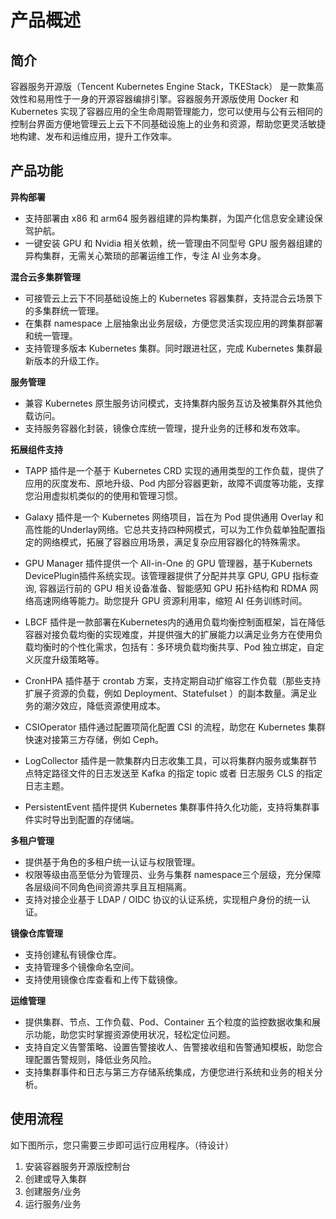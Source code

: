 # 产品概述



## 简介

容器服务开源版（Tencent Kubernetes Engine Stack，TKEStack） 是一款集高效性和易用性于一身的开源容器编排引擎。容器服务开源版使用 Docker 和 Kubernetes 实现了容器应用的全生命周期管理能力，您可以使用与公有云相同的控制台界面方便地管理云上云下不同基础设施上的业务和资源，帮助您更灵活敏捷地构建、发布和运维应用，提升工作效率。



## 产品功能

**异构部署**

- 支持部署由 x86 和 arm64 服务器组建的异构集群，为国产化信息安全建设保驾护航。
- 一键安装 GPU 和 Nvidia 相关依赖，统一管理由不同型号 GPU 服务器组建的异构集群，无需关心繁琐的部署运维工作，专注 AI 业务本身。



**混合云多集群管理**

- 可接管云上云下不同基础设施上的 Kubernetes 容器集群，支持混合云场景下的多集群统一管理。
- 在集群 namespace 上层抽象出业务层级，方便您灵活实现应用的跨集群部署和统一管理。
- 支持管理多版本 Kubernetes 集群。同时跟进社区，完成 Kubernetes 集群最新版本的升级工作。



**服务管理**

- 兼容 Kubernetes 原生服务访问模式，支持集群内服务互访及被集群外其他负载访问。
- 支持服务容器化封装，镜像仓库统一管理，提升业务的迁移和发布效率。



**拓展组件支持**

- TAPP 插件是一个基于 Kubernetes CRD 实现的通用类型的工作负载，提供了应用的灰度发布、原地升级、Pod 内部分容器更新，故障不调度等功能，支撑您沿用虚拟机类似的的使用和管理习惯。

- Galaxy 插件是一个 Kubernetes 网络项目，旨在为 Pod 提供通用 Overlay 和高性能的Underlay网络。它总共支持四种网模式，可以为工作负载单独配置指定的网络模式，拓展了容器应用场景，满足复杂应用容器化的特殊需求。

- GPU Manager 插件提供一个 All-in-One 的 GPU 管理器，基于Kubernets DevicePlugin插件系统实现。该管理器提供了分配并共享 GPU, GPU 指标查询, 容器运行前的 GPU 相关设备准备、智能感知 GPU 拓扑结构和 RDMA 网络高速网络等能力。助您提升 GPU 资源利用率，缩短 AI 任务训练时间。

- LBCF 插件是一款部署在Kubernetes内的通用负载均衡控制面框架，旨在降低容器对接负载均衡的实现难度，并提供强大的扩展能力以满足业务方在使用负载均衡时的个性化需求，包括有：多环境负载均衡共享、Pod 独立绑定，自定义灰度升级策略等。

- CronHPA 插件基于 crontab 方案，支持定期自动扩缩容工作负载（那些支持扩展子资源的负载，例如 Deployment、Statefulset ）的副本数量。满足业务的潮汐效应，降低资源使用成本。

- CSIOperator 插件通过配置项简化配置 CSI 的流程，助您在 Kubernetes 集群快速对接第三方存储，例如 Ceph。

- LogCollector 插件是一款集群内日志收集工具，可以将集群内服务或集群节点特定路径文件的日志发送至 Kafka 的指定 topic 或者 日志服务 CLS 的指定日志主题。

- PersistentEvent 插件提供 Kubernetes 集群事件持久化功能，支持将集群事件实时导出到配置的存储端。

  

**多租户管理**

- 提供基于角色的多租户统一认证与权限管理。
- 权限等级由高至低分为管理员、业务与集群 namespace三个层级，充分保障各层级间不同角色间资源共享且互相隔离。
- 支持对接企业基于 LDAP / OIDC 协议的认证系统，实现租户身份的统一认证。



**镜像仓库管理**

- 支持创建私有镜像仓库。
- 支持管理多个镜像命名空间。
- 支持使用镜像仓库查看和上传下载镜像。



**运维管理**

- 提供集群、节点、工作负载、Pod、Container 五个粒度的监控数据收集和展示功能，助您实时掌握资源使用状况，轻松定位问题。
- 支持自定义告警策略、设置告警接收人、告警接收组和告警通知模板，助您合理配置告警规则，降低业务风险。
- 支持集群事件和日志与第三方存储系统集成，方便您进行系统和业务的相关分析。



## 使用流程

如下图所示，您只需要三步即可运行应用程序。（待设计）
1. 安装容器服务开源版控制台
2. 创建或导入集群 
3. 创建服务/业务
4. 运行服务/业务

![]()


